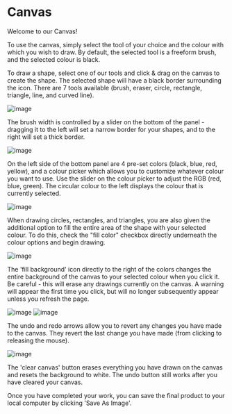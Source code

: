 # Canvas

Welcome to our Canvas!

To use the canvas, simply select the tool of your choice and the colour with which you wish to draw.
By default, the selected tool is a freeform brush, and the selected colour is black.

To draw a shape, select one of our tools and click & drag on the canvas to create the shape. The selected shape will have a black border surrounding the icon.
There are 7 tools available (brush, eraser, circle, rectangle, triangle, line, and curved line).

![image](https://github.com/laxmanketheth/CanvasProject/assets/133343244/4bb85aa3-b542-44ae-be60-375b7b61baec)

The brush width is controlled by a slider on the bottom of the panel - dragging it to the left will set a narrow border for your shapes, and to the right will set a thick border.

![image](https://github.com/laxmanketheth/CanvasProject/assets/133343244/20ce6255-f862-4eb3-913e-59fbce10a8b5)

On the left side of the bottom panel are 4 pre-set colors (black, blue, red, yellow), and a colour picker which allows you to customize whatever colour you want to use. Use the slider on the colour picker to adjust the RGB (red, blue, green).
The circular colour to the left displays the colour that is currently selected.

![image](https://github.com/laxmanketheth/CanvasProject/assets/133343244/c2da3710-ec39-4746-8bea-140097818555)

When drawing circles, rectangles, and triangles, you are also given the additional option to fill the entire area of the shape with your selected colour.
To do this, check the "fill color" checkbox directly underneath the colour options and begin drawing.

![image](https://github.com/laxmanketheth/CanvasProject/assets/133343244/99bd3af8-8821-4fb0-8c66-0ec8e56a26a9)

The 'fill background' icon directly to the right of the colors changes the entire background of the canvas to your selected colour when you click it.
Be careful - this will erase any drawings currently on the canvas. A warning will appear the first time you click, but will no longer subsequently appear unless you refresh the page.

![image](https://github.com/laxmanketheth/CanvasProject/assets/133343244/3469ad12-8e68-4a16-8b3d-b36f57e22019)
![image](https://github.com/laxmanketheth/CanvasProject/assets/133343244/39c0d183-7a75-4671-9d6a-a71ebbc18a3c)

The undo and redo arrows allow you to revert any changes you have made to the canvas. They revert the last change you have made (from clicking to releasing the mouse).

![image](https://github.com/laxmanketheth/CanvasProject/assets/133343244/5cd3762a-1960-435f-be63-036f011b6f8a)

The 'clear canvas' button erases everything you have drawn on the canvas and resets the background to white.
The undo button still works after you have cleared your canvas.

Once you have completed your work, you can save the final product to your local computer by clicking 'Save As Image'.
